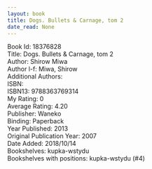 ```yaml
---
layout: book
title: Dogs. Bullets & Carnage, tom 2
date_read: None
---
```


Book Id: 18376828<br />
Title: Dogs. Bullets & Carnage, tom 2<br />
Author: Shirow Miwa<br />
Author l-f: Miwa, Shirow<br />
Additional Authors: <br />
ISBN: <br />
ISBN13: 9788363769314<br />
My Rating: 0<br />
Average Rating: 4.20<br />
Publisher: Waneko<br />
Binding: Paperback<br />
Year Published: 2013<br />
Original Publication Year: 2007<br />
Date Added: 2018/10/14<br />
Bookshelves: kupka-wstydu<br />
Bookshelves with positions: kupka-wstydu (#4)<br />

